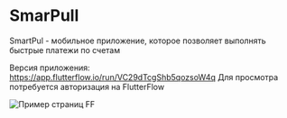 # SmarPull

SmartPul - мобильное приложение, которое позволяет выполнять быстрые платежи по счетам

Версия приложения:  https://app.flutterflow.io/run/VC29dTcgShb5qozsoW4q
Для просмотра потребуется авторизация на FlutterFlow






![Пример страниц FF](https://github.com/CHvvmu/SmarPull/assets/96997574/350387df-c09d-4a7d-ae9c-bb8f3d976bd1)


